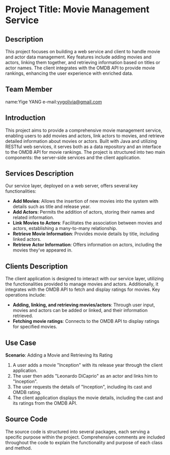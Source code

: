 # Project Title: Movie Management Service

## Description 
This project focuses on building a web service and client to handle movie and actor data management. Key features include adding movies and actors, linking them together, and retrieving information based on titles or actor names. The client integrates with the OMDB API to provide movie rankings, enhancing the user experience with enriched data.

## Team Member
name:Yige YANG   e-mail:yygolivia@gmail.com

## Introduction
This project aims to provide a comprehensive movie management service, enabling users to add movies and actors, link actors to movies, and retrieve detailed information about movies or actors. Built with Java and utilizing RESTful web services, it serves both as a data repository and an interface to the OMDB API for movie rankings. The project is structured into two main components: the server-side services and the client application.

## Services Description
Our service layer, deployed on a web server, offers several key functionalities:
- **Add Movies**: Allows the insertion of new movies into the system with details such as title and release year.
- **Add Actors**: Permits the addition of actors, storing their names and related information.
- **Link Movies to Actors**: Facilitates the association between movies and actors, establishing a many-to-many relationship.
- **Retrieve Movie Information**: Provides movie details by title, including linked actors.
- **Retrieve Actor Information**: Offers information on actors, including the movies they've appeared in.

## Clients Description
The client application is designed to interact with our service layer, utilizing the functionalities provided to manage movies and actors. Additionally, it integrates with the OMDB API to fetch and display ratings for movies. Key operations include:
- **Adding, linking, and retrieving movies/actors**: Through user input, movies and actors can be added or linked, and their information retrieved.
- **Fetching movie ratings**: Connects to the OMDB API to display ratings for specified movies.

## Use Case
**Scenario**: Adding a Movie and Retrieving Its Rating
1. A user adds a movie "Inception" with its release year through the client application.
2. The user then adds "Leonardo DiCaprio" as an actor and links him to "Inception".
3. The user requests the details of "Inception", including its cast and OMDB rating.
4. The client application displays the movie details, including the cast and its ratings from the OMDB API.

## Source Code
The source code is structured into several packages, each serving a specific purpose within the project. Comprehensive comments are included throughout the code to explain the functionality and purpose of each class and method.
